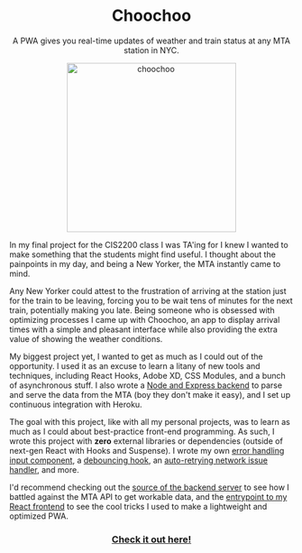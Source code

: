 <h1 align="center">Choochoo</h1>
<p align="center">A PWA gives you real-time updates of weather and train status at any MTA station in NYC.</p>
<p align="center">
  <img src="https://i.imgur.com/kpTRta1.png" alt="choochoo" width="300">
</p>
<p>
  In my final project for the CIS2200 class I was TA'ing for I knew I wanted to make something that the students might find useful. I thought about the painpoints in my day, and being a New Yorker, the MTA instantly came to mind.

Any New Yorker could attest to the frustration of arriving at the station just for the train to be leaving, forcing you to be wait tens of minutes for the next train, potentially making you late. Being someone who is obsessed with optimizing processes I came up with Choochoo, an app to display arrival times with a simple and pleasant interface while also providing the extra value of showing the weather conditions.

My biggest project yet, I wanted to get as much as I could out of the opportunity. I used it as an excuse to learn a litany of new tools and techniques, including React Hooks, Adobe XD, CSS Modules, and a bunch of asynchronous stuff. I also wrote a [Node and Express backend](https://github.com/Egrodo/choochooServer) to parse and serve the data from the MTA (boy they don't make it easy), and I set up continuous integration with Heroku.

The goal with this project, like with all my personal projects, was to learn as much as I could about best-practice front-end programming. As such, I wrote this project with **zero** external libraries or dependencies (outside of next-gen React with Hooks and Suspense). I wrote my own [error handling input component](https://github.com/Egrodo/choochoo/blob/master/src/components/reusables/Input.js), a [debouncing hook](https://github.com/Egrodo/choochoo/blob/master/src/components/hooks/useDebounce.js), an [auto-retrying network issue handler](https://github.com/Egrodo/choochoo/blob/master/src/components/App.js#L22), and more.

I'd recommend checking out the [source of the backend server](https://github.com/Egrodo/choochooServer) to see how I battled against the MTA API to get workable data, and the [entrypoint to my React frontend](https://github.com/Egrodo/choochoo/blob/master/src/components/App.js) to see the cool tricks I used to make a lightweight and optimized PWA.

</p>
<h3 align="center">
<a href="https://choochoo.app/">Check it out here!</a>
</h3>
